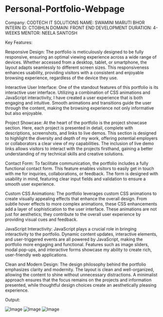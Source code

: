 # Personal-Portfolio-Webpage

Company: CODTECH IT SOLUTIONS 
NAME: SWAMINI MARUTI BHOR 
INTERN ID: CTO8HLN 
DOMAIN: FRONT END DEVELOPMENT
DURATION: 4-WEEKS 
MENTOR: NEELA SANTOSH

Key Features:

Responsive Design: The portfolio is meticulously designed to be fully responsive, ensuring an optimal viewing experience across a wide range of devices. Whether accessed from a desktop, tablet, or smartphone, the layout adapts seamlessly to different screen sizes. This responsiveness enhances usability, providing visitors with a consistent and enjoyable browsing experience, regardless of the device they use.

Interactive User Interface: One of the standout features of this portfolio is its interactive user interface. Utilizing a combination of CSS animations and JavaScript interactivity, I have created a user experience that is both engaging and intuitive. Smooth animations and transitions guide the user through the content, making the browsing experience not only informative but also enjoyable.

Project Showcase: At the heart of the portfolio is the project showcase section. Here, each project is presented in detail, complete with descriptions, screenshots, and links to live demos. This section is designed to highlight the diversity and depth of my work, offering potential employers or collaborators a clear view of my capabilities. The inclusion of live demo links allows visitors to interact with the projects firsthand, gaining a better understanding of my technical skills and creative solutions.

Contact Form: To facilitate communication, the portfolio includes a fully functional contact form. This feature enables visitors to easily get in touch with me for inquiries, collaborations, or feedback. The form is designed with usability in mind, featuring clear input fields and validation to ensure a smooth user experience.

Custom CSS Animations: The portfolio leverages custom CSS animations to create visually appealing effects that enhance the overall design. From subtle hover effects to more complex animations, these CSS enhancements add a layer of sophistication to the user interface. These animations are not just for aesthetics; they contribute to the overall user experience by providing visual cues and feedback.

JavaScript Interactivity: JavaScript plays a crucial role in bringing interactivity to the portfolio. Dynamic content updates, interactive elements, and user-triggered events are all powered by JavaScript, making the portfolio more engaging and functional. Features such as image sliders, modal pop-ups, and interactive forms showcase my ability to create rich, user-friendly web applications.

Clean and Modern Design: The design philosophy behind the portfolio emphasizes clarity and modernity. The layout is clean and well-organized, allowing the content to shine without unnecessary distractions. A minimalist approach ensures that the focus remains on the projects and information presented, while thoughtful design choices create an aesthetically pleasing experience.

Output: 

![Image](https://github.com/user-attachments/assets/7af541af-08a8-4403-aedc-6ff54ce1ba2a)
![Image](https://github.com/user-attachments/assets/46e70553-a6ae-4e7f-b9ff-133030284493)
![Image](https://github.com/user-attachments/assets/e9be080e-9abd-4214-84ae-c07969bf3249)
